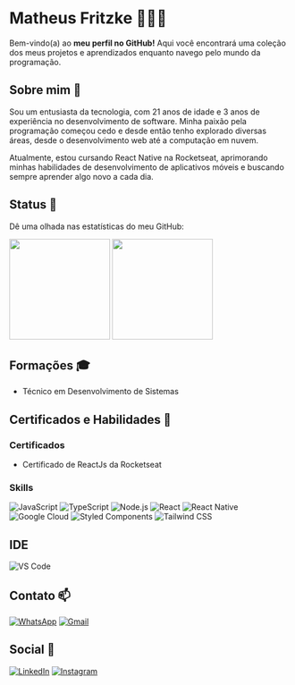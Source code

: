 # Matheus Fritzke 🧑🏼‍💻

Bem-vindo(a) ao **meu perfil no GitHub!** Aqui você encontrará uma coleção dos meus projetos e aprendizados enquanto navego pelo mundo da programação.

## Sobre mim 🌟

Sou um entusiasta da tecnologia, com 21 anos de idade e 3 anos de experiência no desenvolvimento de software. Minha paixão pela programação começou cedo e desde então tenho explorado diversas áreas, desde o desenvolvimento web até a computação em nuvem.

Atualmente, estou cursando React Native na Rocketseat, aprimorando minhas habilidades de desenvolvimento de aplicativos móveis e buscando sempre aprender algo novo a cada dia.

## Status 🎯

Dê uma olhada nas estatísticas do meu GitHub:

<div> 
<img height="180em" src="https://github-readme-stats.vercel.app/api?username=MatheusGFritzke&theme=dark&show_icons=true">
<img height="180em" src="https://github-readme-stats.vercel.app/api/top-langs/?username=MatheusGFritzke&hide=html&layout=compact&theme=dark">
</div>

## Formações 🎓

- Técnico em Desenvolvimento de Sistemas

## Certificados e Habilidades 🚀

### Certificados

- Certificado de ReactJs da Rocketseat

### Skills

![JavaScript](https://img.shields.io/badge/JavaScript-F7DF1E?style=for-the-badge&logo=javascript&logoColor=black)
![TypeScript](https://img.shields.io/badge/TypeScript-007ACC?style=for-the-badge&logo=typescript&logoColor=white)
![Node.js](https://img.shields.io/badge/Node.js-43853D?style=for-the-badge&logo=node.js&logoColor=white)
![React](https://img.shields.io/badge/React-20232A?style=for-the-badge&logo=react&logoColor=61DAFB)
![React Native](https://img.shields.io/badge/React_Native-20232A?style=for-the-badge&logo=react&logoColor=61DAFB)
![Google Cloud](https://img.shields.io/badge/Google_Cloud-4285F4?style=for-the-badge&logo=google-cloud&logoColor=white)
![Styled Components](https://img.shields.io/badge/styled--components-DB7093?style=for-the-badge&logo=styled-components&logoColor=white)
![Tailwind CSS](https://img.shields.io/badge/Tailwind_CSS-38B2AC?style=for-the-badge&logo=tailwind-css&logoColor=white)

## IDE

![VS Code](https://img.shields.io/badge/-Visual%20Studio%20Code-333333?style=flat&logo=visual-studio-code&logoColor=007ACC)

## Contato 📫

[![WhatsApp](https://img.shields.io/badge/WhatsApp-25D366?style=for-the-badge&logo=whatsapp&logoColor=white)](https://wa.me/5547988396690_blank)
[![Gmail](https://img.shields.io/badge/Gmail-D14836?style=for-the-badge&logo=gmail&logoColor=white)](mailto:matheusfritzkepaypal@gmail.com)

## Social 🔗

[![LinkedIn](https://img.shields.io/badge/LinkedIn-0077B5?style=for-the-badge&logo=linkedin&logoColor=white)](https://www.linkedin.com/in/matheus-giovanni-fritzke-2575b6196/_blank)
[![Instagram](https://img.shields.io/badge/Instagram-E4405F?style=for-the-badge&logo=instagram&logoColor=white)](https://www.instagram.com/_fritzke/_blank)
